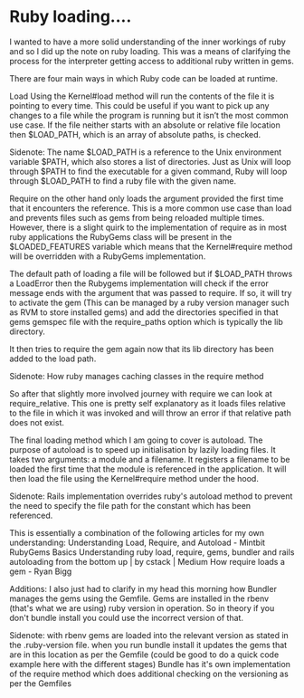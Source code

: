 # Ruby loading....

I wanted to have a more solid understanding of the inner workings of ruby and so I did up the note on ruby loading. This was a means of clarifying the process for the interpreter getting access to additional ruby written in gems.

There are four main ways in which Ruby code can be loaded at runtime.

Load
Using the Kernel#load method will run the contents of the file it is pointing to every time. This could be useful if you want to pick up any changes to a file while the program is running but it isn’t the most common use case. If the file neither starts with an absolute or relative file location then $LOAD_PATH, which is an array of absolute paths, is checked.

Sidenote:
The name $LOAD_PATH is a reference to the Unix environment variable $PATH, which also stores a list of directories. Just as Unix will loop through $PATH to find the executable for a given command, Ruby will loop through $LOAD_PATH to find a ruby file with the given name.

Require on the other hand only loads the argument provided the first time that it encounters the reference. This is a more common use case than load and prevents files such as gems from being reloaded multiple times. However, there is a slight quirk to the implementation of require as in most ruby applications the RubyGems class will be present in the $LOADED_FEATURES variable which means that the Kernel#require method will be overridden with a RubyGems implementation.

The default path of loading a file will be followed but if $LOAD_PATH throws a LoadError then the Rubygems implementation will check if the error message ends with the argument that was passed to require. If so, it will try to activate the gem (This can be managed by a ruby version manager such as RVM to store installed gems) and add the directories specified in that gems gemspec file with the require_paths option which is typically the lib directory.

It then tries to require the gem again now that its lib directory has been added to the load path. 

Sidenote:
How ruby manages caching classes in the require method


So after that slightly more involved journey with require we can look at require_relative. This one is pretty self explanatory as it loads files relative to the file in which it was invoked and will throw an error if that relative path does not exist.

The final loading method which I am going to cover is autoload. The purpose of autoload is to speed up initialisation by lazily loading files. It takes two arguments: a module and a filename. It registers a filename to be loaded the first time that the module is referenced in the application. It will then load the file using the Kernel#require method under the hood.

Sidenote:
Rails implementation overrides ruby's autoload method to prevent the need to specify the file path for the constant which has been referenced.

This is essentially a combination of the following articles for my own understanding:
Understanding Load, Require, and Autoload - Mintbit
RubyGems Basics
Understanding ruby load, require, gems, bundler and rails autoloading from the bottom up | by cstack | Medium
How require loads a gem - Ryan Bigg

Additions:
I also just had to clarify in my head this morning how Bundler manages the gems using the Gemfile.
Gems are installed in the rbenv (that's what we are using) ruby version in operation.
So in theory if you don't bundle install you could use the incorrect version of that.

Sidenote:
with rbenv gems are loaded into the relevant version as stated in the .ruby-version file. when you run bundle install it updates the gems that are in this location as per the Gemfile (could be good to do a quick code example here with the different stages)
Bundle has it's own implementation of the require method which does additional checking on the versioning as per the Gemfiles
